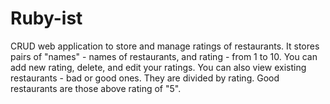 # Ruby-ist
CRUD web application to store and manage ratings of restaurants.
It stores pairs of "names" - names of restaurants, and rating - from 1 to 10.
You can add new rating, delete, and edit your ratings.
You can also view existing restaurants - bad or good ones. They are divided by rating. Good restaurants are those above rating of "5". 
